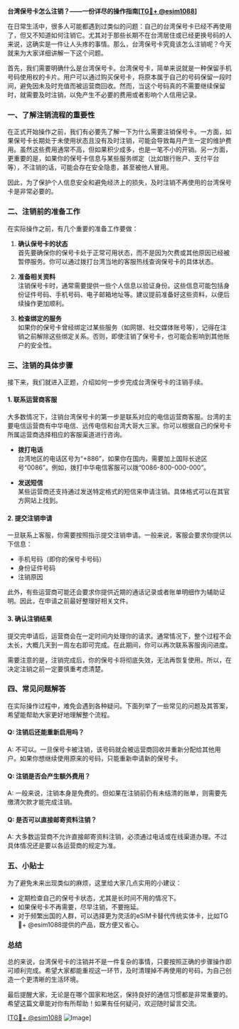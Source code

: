 **台湾保号卡怎么注销？——一份详尽的操作指南[[TG💪+ @esim1088](https://t.me/s/esim1088)]**

在日常生活中，很多人可能都遇到过类似的问题：自己的台湾保号卡已经不再使用了，但又不知道如何注销它。尤其对于那些长期不在台湾居住或已经更换号码的人来说，这确实是一件让人头疼的事情。那么，台湾保号卡究竟该怎么注销呢？今天就来为大家详细讲解一下这个问题。

首先，我们需要明确什么是台湾保号卡。台湾保号卡，简单来说就是一种保留手机号码使用权的卡片。用户可以通过购买保号卡，将原本属于自己的号码保留一段时间，避免因未及时充值而被运营商回收。然而，当这个号码真的不需要继续保留时，就需要及时注销，以免产生不必要的费用或者影响个人信用记录。

### **一、了解注销流程的重要性**

在正式开始操作之前，我们有必要先了解一下为什么需要注销保号卡。一方面，如果保号卡长期处于未使用状态且没有及时注销，可能会导致每月产生一定的维护费用。虽然这些费用通常不高，但如果积少成多，也是一笔不小的开销。另一方面，更重要的是，如果你的保号卡信息与某些服务绑定（比如银行账户、支付平台等），不注销的话，可能会存在安全隐患，甚至被他人冒用。

因此，为了保护个人信息安全和避免经济上的损失，及时注销不再使用的台湾保号卡是非常必要的。

### **二、注销前的准备工作**

在实际操作之前，有几个重要的准备工作要做：

1. **确认保号卡的状态**  
   首先要确保你的保号卡处于正常可用状态，而不是因为欠费或其他原因已经被暂停服务。你可以通过拨打台湾当地的客服热线查询保号卡的具体状态。

2. **准备相关资料**  
   注销保号卡时，通常需要提供一些个人信息以验证身份。这些信息可能包括身份证件号码、手机号码、电子邮箱地址等。建议提前准备好这些资料，以便后续操作更加顺利。

3. **检查绑定的服务**  
   如果你的保号卡曾经绑定过某些服务（如网银、社交媒体账号等），记得在注销之前解除这些绑定关系。否则，即使注销了保号卡，也可能会影响到其他账户的安全性。

### **三、注销的具体步骤**

接下来，我们就进入正题，介绍如何一步步完成台湾保号卡的注销手续。

#### **1. 联系运营商客服**

大多数情况下，注销台湾保号卡的第一步是联系对应的电信运营商客服。台湾的主要电信运营商有中华电信、远传电信和台湾大哥大三家。你可以根据自己的保号卡所属运营商选择相应的客服渠道进行咨询。

- **拨打电话**  
  台湾地区的电话区号为“+886”，如果你在国内，需要加上国际长途区号“0086”。例如，拨打中华电信客服可以拨“0086-800-000-000”。

- **发送短信**  
  某些运营商还支持通过发送特定格式的短信来申请注销。具体格式可以在其官方网站上找到。

#### **2. 提交注销申请**

一旦联系上客服，你需要按照指示提交注销申请。一般来说，客服会要求你提供以下信息：
- 手机号码（即你的保号卡号码）
- 身份证件号码
- 注销原因

此外，有些运营商可能还会要求你提供近期的通话记录或者账单明细作为辅助证明。因此，在申请之前最好整理好相关文件。

#### **3. 确认注销结果**

提交完申请后，运营商会在一定时间内处理你的请求。通常情况下，整个过程不会太长，大概几天到一周左右即可完成。在此期间，你可以再次联系客服询问进度。

需要注意的是，注销完成后，你的保号卡将彻底失效，无法再恢复使用。所以，在决定注销之前一定要慎重考虑清楚。

### **四、常见问题解答**

在实际操作过程中，难免会遇到各种疑问。下面列举了一些常见的问题及其答案，希望能帮助大家更好地理解整个流程。

#### **Q: 注销后还能重新启用吗？**
A: 不可以。一旦保号卡被注销，该号码就会被运营商回收并重新分配给其他用户。如果你想继续使用原来的号码，只能重新申请新的保号卡。

#### **Q: 注销是否会产生额外费用？**
A: 一般来说，注销本身是免费的。但如果在注销前仍有未结清的账单，则需要先缴清欠款才能完成注销。

#### **Q: 是否可以直接邮寄资料注销？**
A: 大多数运营商不允许直接邮寄资料注销，必须通过电话或在线渠道办理。不过具体情况还是要以各运营商的规定为准。

### **五、小贴士**

为了避免未来出现类似的麻烦，这里给大家几点实用的小建议：
- 定期检查自己的保号卡状态，尤其是长时间不用的情况下。
- 如果保号卡不再需要，尽早注销，不要拖延。
- 对于频繁出国的人群，可以选择更为灵活的eSIM卡替代传统实体卡，比如TG💪+ @esim1088提供的产品，既方便又省心。

### **总结**

总的来说，台湾保号卡的注销并不是一件复杂的事情，只要按照正确的步骤操作即可顺利完成。希望大家都能重视这一环节，及时清理掉不再使用的号码，为自己创造一个更清晰的生活环境。

最后提醒大家，无论是在哪个国家和地区，保持良好的通信习惯都是非常重要的。希望这篇文章能对你有所帮助！如果有任何疑问，欢迎随时留言交流。

[[TG💪+ @esim1088](https://t.me/s/esim1088) ![Image](https://i.postimg.cc/4NQfJmqS/Snipaste-2025-05-13-00-14-12.png)]